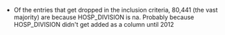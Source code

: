 - Of the entries that get dropped in the inclusion criteria, 80,441 (the vast majority) are because HOSP_DIVISION is na. Probably because HOSP_DIVISION didn't get added as a column until 2012